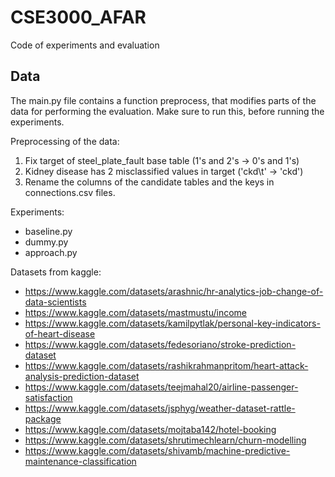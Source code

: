 # CSE3000_AFAR
Code of experiments and evaluation


## Data
The main.py file contains a function preprocess, that modifies parts of the data for performing the evaluation. Make sure to run this, before running the experiments.

Preprocessing of the data:
  1. Fix target of steel_plate_fault base table (1's and 2's -> 0's and 1's)
  2. Kidney disease has 2 misclassified values in target ('ckd\t' -> 'ckd')
  3. Rename the columns of the candidate tables and the keys in connections.csv files.

Experiments:
- baseline.py
- dummy.py
- approach.py



Datasets from kaggle:
- https://www.kaggle.com/datasets/arashnic/hr-analytics-job-change-of-data-scientists
- https://www.kaggle.com/datasets/mastmustu/income
- https://www.kaggle.com/datasets/kamilpytlak/personal-key-indicators-of-heart-disease
- https://www.kaggle.com/datasets/fedesoriano/stroke-prediction-dataset
- https://www.kaggle.com/datasets/rashikrahmanpritom/heart-attack-analysis-prediction-dataset
- https://www.kaggle.com/datasets/teejmahal20/airline-passenger-satisfaction
- https://www.kaggle.com/datasets/jsphyg/weather-dataset-rattle-package
- https://www.kaggle.com/datasets/mojtaba142/hotel-booking
- https://www.kaggle.com/datasets/shrutimechlearn/churn-modelling
- https://www.kaggle.com/datasets/shivamb/machine-predictive-maintenance-classification

